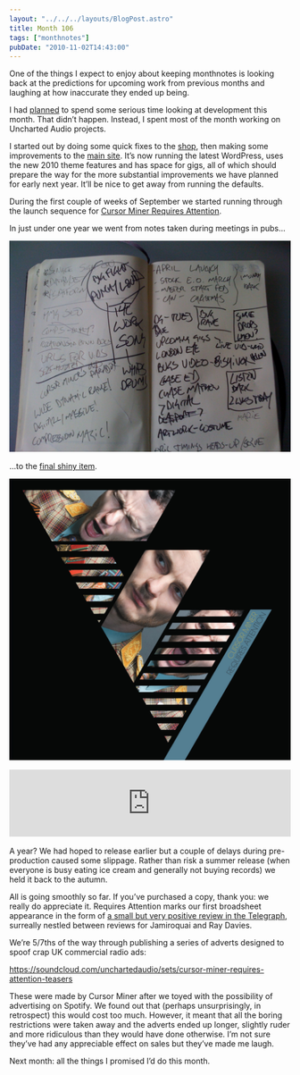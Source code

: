 ```yaml
---
layout: "../../../layouts/BlogPost.astro"
title: Month 106
tags: ["monthnotes"]
pubDate: "2010-11-02T14:43:00"
---
```


One of the things I expect to enjoy about keeping monthnotes is looking back at the predictions for upcoming work from previous months and laughing at how inaccurate they ended up being.

I had [planned](http://anglepoised.com/weblog/2010/10/04/month-105/) to spend some serious time looking at development this month. That didn’t happen. Instead, I spent most of the month working on Uncharted Audio projects.

I started out by doing some quick fixes to the [shop](http://shop.unchartedaudio.com/), then making some improvements to the [main site](http://unchartedaudio.com/). It’s now running the latest WordPress, uses the new 2010 theme features and has space for gigs, all of which should prepare the way for the more substantial improvements we have planned for early next year. It’ll be nice to get away from running the defaults.

During the first couple of weeks of September we started running through the launch sequence for [Cursor Miner Requires Attention](http://unchartedaudio.com/releases/cursor-miner-requires-attention/).

In just under one year we went from notes taken during meetings in pubs…

[![Cursor Miner meeting notes 01](./5096612397_fbcca19f6d_o.jpg)](http://www.flickr.com/photos/ohskylab/5096612397/ "Cursor Miner meeting notes 01 by ohskylab, on Flickr")

…to the [final shiny item](http://unchartedaudio.com/releases/cursor-miner-requires-attention/).

[![Cursor Miner Requires Attention](./5049857709_50f5a7713b_o.jpg)](http://www.flickr.com/photos/unchartedaudio/5049857709/ "Cursor Miner Requires Attention by uncharted |audio|, on Flickr")

<iframe style="border: 0; width: 100%; height: 120px;" src="https://bandcamp.com/EmbeddedPlayer/album=2218393600/size=large/bgcol=ffffff/linkcol=0687f5/tracklist=false/artwork=small/transparent=true/" seamless><a href="http://shop.unchartedaudio.com/album/requires-attention">Requires Attention by Cursor Miner</a></iframe>

A year? We had hoped to release earlier but a couple of delays during pre-production caused some slippage. Rather than risk a summer release (when everyone is busy eating ice cream and generally not buying records) we held it back to the autumn.

All is going smoothly so far. If you’ve purchased a copy, thank you: we really do appreciate it. Requires Attention marks our first broadsheet appearance in the form of [a small but very positive review in the Telegraph](http://www.telegraph.co.uk/culture/music/cdreviews/8097031/Cursor-Miner-Requires-Attention-CD-review.html), surreally nestled between reviews for Jamiroquai and Ray Davies.

We’re 5/7ths of the way through publishing a series of adverts designed to spoof crap UK commercial radio ads:

https://soundcloud.com/unchartedaudio/sets/cursor-miner-requires-attention-teasers

These were made by Cursor Miner after we toyed with the possibility of advertising on Spotify. We found out that (perhaps unsurprisingly, in retrospect) this would cost too much. However, it meant that all the boring restrictions were taken away and the adverts ended up longer, slightly ruder and more ridiculous than they would have done otherwise. I’m not sure they’ve had any appreciable effect on sales but they’ve made me laugh.

Next month: all the things I promised I’d do this month.
